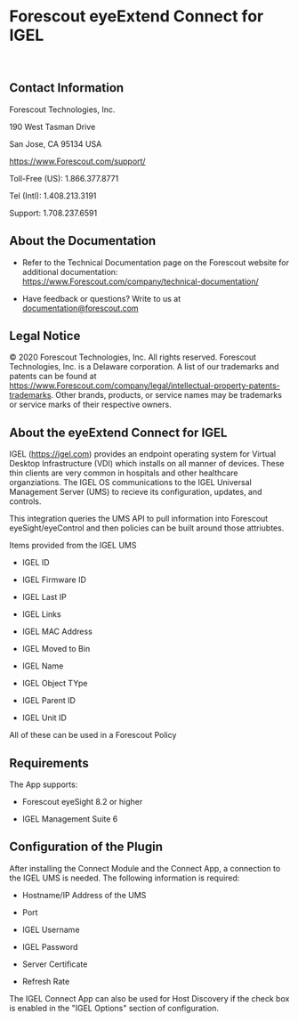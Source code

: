 # Forescout eyeExtend Connect for IGEL 
 
## Contact Information

Forescout Technologies, Inc.

190 West Tasman Drive

San Jose, CA 95134 USA

https://www.Forescout.com/support/

Toll-Free (US): 1.866.377.8771

Tel (Intl): 1.408.213.3191

Support: 1.708.237.6591

## About the Documentation

- Refer to the Technical Documentation page on the Forescout website for additional documentation:
https://www.Forescout.com/company/technical-documentation/

- Have feedback or questions? Write to us at documentation@forescout.com

## Legal Notice

© 2020 Forescout Technologies, Inc. All rights reserved. Forescout Technologies, Inc. is a Delaware corporation.
A list of our trademarks and patents can be found at <https://www.Forescout.com/company/legal/intellectual-property-patents-trademarks>. Other brands, products, or service names may be trademarks or service marks of their respective owners.

## About the eyeExtend Connect for IGEL

IGEL (https://igel.com) provides an endpoint operating system for Virtual Desktop Infrastructure (VDI) which installs on all manner of devices. These thin clients are very common in hospitals and other healthcare organziations. The IGEL OS communications to the IGEL Universal Management Server (UMS) to recieve its configuration, updates, and controls.

This integration queries the UMS API to pull information into Forescout eyeSight/eyeControl and then policies can be built around those attriubtes.

Items provided from the IGEL UMS

- IGEL ID

- IGEL Firmware ID

- IGEL Last IP

- IGEL Links

- IGEL MAC Address

- IGEL Moved to Bin

- IGEL Name

- IGEL Object TYpe

- IGEL Parent ID

- IGEL Unit ID

All of these can be used in a Forescout Policy

## Requirements

The App supports:

- Forescout eyeSight 8.2 or higher

- IGEL Management Suite 6

## Configuration of the Plugin

After installing the Connect Module and the Connect App, a connection to the IGEL UMS is needed. The following information is required:

- Hostname/IP Address of the UMS

- Port

- IGEL Username

- IGEL Password

- Server Certificate

- Refresh Rate

The IGEL Connect App can also be used for Host Discovery if the check box is enabled in the "IGEL Options" section of configuration.
